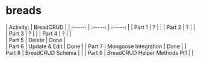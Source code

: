 # breads

|  Activity: | BreadCRUD |
| :-----: | :-----: | :-----: |
| Part 1  |    ?    |         |
| Part 2  |    ?    |         |
| Part 3  |    ?    |         |
| Part 4  |    ?    |         |  
| Part 5  | Delete  |  Done   |  
| Part 6  | Update & Edit |  Done |
| Part 7  | Mongoose Integration |  Done   |
| Part 8  | BreadCRUD Schema  |       |
| Part 9  | BreadCRUD Helper Methods Pt1 |       |




